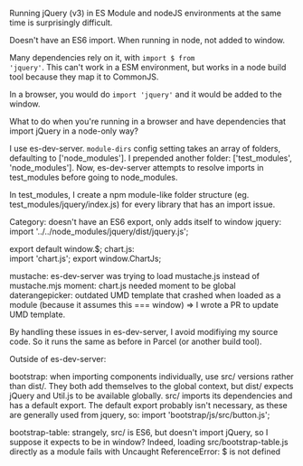 Running jQuery (v3) in ES Module and nodeJS environments at the same time is surprisingly difficult.

Doesn't have an ES6 import.
When running in node, not added to window.

Many dependencies rely on it, with <code>import $ from 'jquery'</code>. This can't work in a ESM environment, but works in a node build tool because they map it to CommonJS.

In a browser, you would do <code>import 'jquery'</code> and it would be added to the window.

What to do when you're running in a browser and have dependencies that import jQuery in a node-only way?

I use es-dev-server.
<code>module-dirs</code> config setting takes an array of folders, defaulting to ['node_modules']. I prepended another folder: ['test_modules', 'node_modules']. Now, es-dev-server attempts to resolve imports in test_modules before going to node_modules.

In test_modules, I create a npm module-like folder structure (eg. test_modules/jquery/index.js) for every library that has an import issue.

Category: doesn't have an ES6 export, only adds itself to window
jquery:
import '../../node_modules/jquery/dist/jquery.js';

export default window.$;
chart.js:  
import 'chart.js'; export window.ChartJs;

mustache: es-dev-server was trying to load mustache.js instead of mustache.mjs
moment: chart.js needed moment to be global
daterangepicker: outdated UMD template that crashed when loaded as a module (because it assumes this === window) => I wrote a PR to update UMD template.

By handling these issues in es-dev-server, I avoid modifiying my source code. So it runs the same as before in Parcel (or another build tool).

Outside of es-dev-server:

bootstrap: when importing components individually, use src/ versions rather than dist/. They both add themselves to the global context, but dist/ expects jQuery and Util.js to be available globally. src/ imports its dependencies and has a default export. The default export probably isn't necessary, as these are generally used from jquery, so:
import 'bootstrap/js/src/button.js';

bootstrap-table: strangely, src/ is ES6, but doesn't import jQuery, so I suppose it expects to be in window? Indeed, loading src/bootstrap-table.js directly as a module fails with Uncaught ReferenceError: $ is not defined
